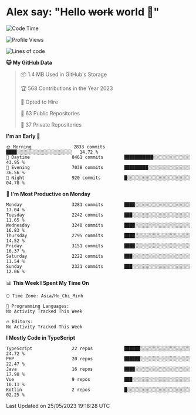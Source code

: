 # Alex say: "Hello ~~work~~ world 🐾"

<!--START_SECTION:waka-->
![Code Time](http://img.shields.io/badge/Code%20Time-839%20hrs%205%20mins-blue)

![Profile Views](http://img.shields.io/badge/Profile%20Views-1-blue)

![Lines of code](https://img.shields.io/badge/From%20Hello%20World%20I%27ve%20Written-41.0%20million%20lines%20of%20code-blue)

**🐱 My GitHub Data** 

> 📦 1.4 MB Used in GitHub's Storage 
 > 
> 🏆 568 Contributions in the Year 2023
 > 
> 💼 Opted to Hire
 > 
> 📜 63 Public Repositories 
 > 
> 🔑 37 Private Repositories 
 > 
**I'm an Early 🐤** 

```text
🌞 Morning                2833 commits        ████░░░░░░░░░░░░░░░░░░░░░   14.72 % 
🌆 Daytime                8461 commits        ███████████░░░░░░░░░░░░░░   43.95 % 
🌃 Evening                7038 commits        █████████░░░░░░░░░░░░░░░░   36.56 % 
🌙 Night                  920 commits         █░░░░░░░░░░░░░░░░░░░░░░░░   04.78 % 
```
📅 **I'm Most Productive on Monday** 

```text
Monday                   3281 commits        ████░░░░░░░░░░░░░░░░░░░░░   17.04 % 
Tuesday                  2242 commits        ███░░░░░░░░░░░░░░░░░░░░░░   11.65 % 
Wednesday                3240 commits        ████░░░░░░░░░░░░░░░░░░░░░   16.83 % 
Thursday                 2795 commits        ████░░░░░░░░░░░░░░░░░░░░░   14.52 % 
Friday                   3151 commits        ████░░░░░░░░░░░░░░░░░░░░░   16.37 % 
Saturday                 2222 commits        ███░░░░░░░░░░░░░░░░░░░░░░   11.54 % 
Sunday                   2321 commits        ███░░░░░░░░░░░░░░░░░░░░░░   12.06 % 
```


📊 **This Week I Spent My Time On** 

```text
🕑︎ Time Zone: Asia/Ho_Chi_Minh

💬 Programming Languages: 
No Activity Tracked This Week

🔥 Editors: 
No Activity Tracked This Week
```

**I Mostly Code in TypeScript** 

```text
TypeScript               22 repos            ██████░░░░░░░░░░░░░░░░░░░   24.72 % 
PHP                      20 repos            ██████░░░░░░░░░░░░░░░░░░░   22.47 % 
Java                     16 repos            ████░░░░░░░░░░░░░░░░░░░░░   17.98 % 
Vue                      9 repos             ███░░░░░░░░░░░░░░░░░░░░░░   10.11 % 
Kotlin                   2 repos             █░░░░░░░░░░░░░░░░░░░░░░░░   02.25 % 
```




 Last Updated on 25/05/2023 19:18:28 UTC
<!--END_SECTION:waka-->
